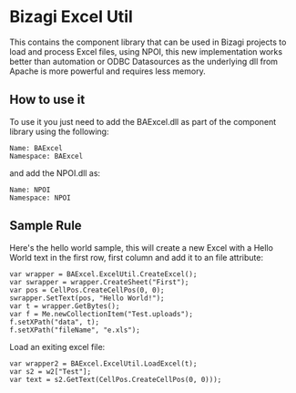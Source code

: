 Bizagi Excel Util
===

This contains the component library that can be used in Bizagi projects to load and process Excel files, using NPOI, this new implementation works better than automation or ODBC Datasources as the underlying dll from Apache is more powerful and requires less memory.

How to use it
----

To use it you just need to add the BAExcel.dll as part of the component library using the following:

    Name: BAExcel
    Namespace: BAExcel

and add the NPOI.dll as:

    Name: NPOI
    Namespace: NPOI

Sample Rule
---
Here's the hello world sample, this will create a new Excel with a Hello World text in the first row, first column and add it to an file attribute:

    var wrapper = BAExcel.ExcelUtil.CreateExcel();
    var swrapper = wrapper.CreateSheet("First");
    var pos = CellPos.CreateCellPos(0, 0);
    swrapper.SetText(pos, "Hello World!");
    var t = wrapper.GetBytes();
    var f = Me.newCollectionItem("Test.uploads");
    f.setXPath("data", t);
    f.setXPath("fileName", "e.xls");

Load an exiting excel file:

    var wrapper2 = BAExcel.ExcelUtil.LoadExcel(t);
    var s2 = w2["Test"];
    var text = s2.GetText(CellPos.CreateCellPos(0, 0)));
